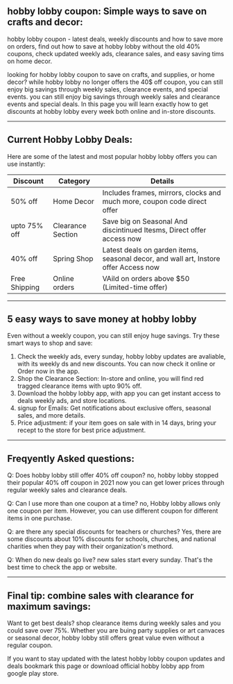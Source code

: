 ## hobby lobby coupon: Simple ways to save on crafts and decor:

hobby lobby coupon - latest deals, weekly discounts and how to save more on orders, find out how to save at hobby lobby without the
old 40% coupons, check updated weekly ads, clearance sales, and easy saving tims on home decor.


looking for hobby lobby coupon to save on crafts, and supplies, or home decor? while hobby lobby no longer offers the 40$ off coupon, 
you can still enjoy big savings through weekly sales, clearance events, and special events. you can still enjoy big savings through 
weekly sales and clearance events and special deals. In this page you will learn exactly how to get discounts at hobby lobby every week
both online and in-store discounts.

-----

## Current Hobby Lobby Deals:

Here are some of the latest and most popular hobby lobby offers you can use instantly:

| Discount    | Category |    Details  |
| ----------- | --------- | ---------- |
| 50% off     | Home Decor | Includes frames, mirrors, clocks and much more, coupon code direct offer |
| upto 75% off | Clearance Section | Save big on Seasonal And discintinued Itesms, Direct offer access now |
| 40% off    | Spring Shop | Latest deals on garden items, seasonal decor, and wall art, Instore offer Access now |
| Free Shipping | Online orders | VAild on orders above $50 (Limited-time offer) |

----

## 5 easy ways to save money at hobby lobby 

Even without a weekly coupon, you can still enjoy huge savings. Try these smart ways to shop and save:

1. Check the weekly ads, every sunday, hobby lobby updates are avaliable, with its weekly ds and new discounts. You can now check it online or Order now in the app.
2.  Shop the Clearance Section: In-store and online, you will find red tragged clearance items with upto 90% off.
3.  Download the hobby lobby app, with app you can get instant access to deals weekly ads, and store locations.
4.  signup for Emails: Get notifications about exclusive offers, seasonal sales, and more details.
5.  Price adjustment: if your item goes on sale with in 14 days, bring your recept to the store for best price adjustment.

----

## Freqyently Asked questions:

Q: Does hobby lobby still offer 40% off coupon?
no, hobby lobby stopped their popular 40% off coupon in 2021 now you can get lower prices through regular weekly sales and  clearance deals.

Q: Can I use more than one coupon at a time?
no, Hobby lobby allows only one coupon per item. However, you can use different coupon for different items in one purchase. 

Q: are there any special discounts for teachers or churches?
Yes, there are some discounts about 10% discounts for schools, churches, and national charities when they pay with their organization's methord.

Q: When do new deals go live?
new sales start every sunday. That's the best time to check the app or website.

----

## Final tip: combine sales with clearance for maximum savings:

Want to get best deals? shop clearance items during weekly sales and you could save over 75%. Whether you are buing party supplies or art canvaces or seasonal decor, hobby lobby still offers great value even without a regular coupon.

If you want to stay updated with the latest hobby lobby coupon updates and deals bookmark this page or download official hobby lobby app from google play store.

